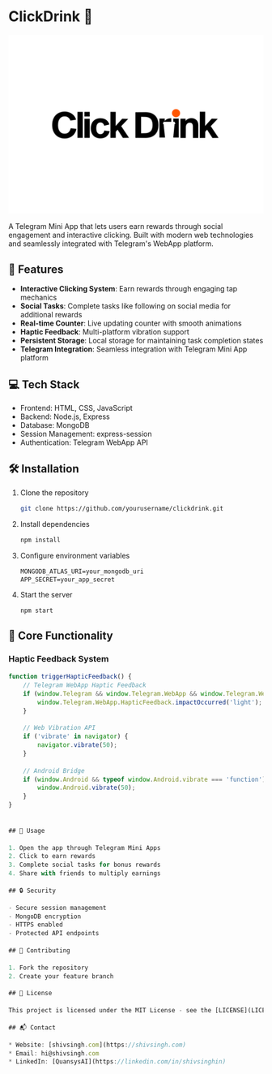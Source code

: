 # ClickDrink 🍻

![ClickDrink Cover](assets/cover.png)

A Telegram Mini App that lets users earn rewards through social engagement and interactive clicking. Built with modern web technologies and seamlessly integrated with Telegram's WebApp platform.

## 🚀 Features

- **Interactive Clicking System**: Earn rewards through engaging tap mechanics
- **Social Tasks**: Complete tasks like following on social media for additional rewards
- **Real-time Counter**: Live updating counter with smooth animations
- **Haptic Feedback**: Multi-platform vibration support
- **Persistent Storage**: Local storage for maintaining task completion states
- **Telegram Integration**: Seamless integration with Telegram Mini App platform

## 💻 Tech Stack

- Frontend: HTML, CSS, JavaScript
- Backend: Node.js, Express
- Database: MongoDB
- Session Management: express-session
- Authentication: Telegram WebApp API

## 🛠️ Installation

1. Clone the repository
   ```bash
   git clone https://github.com/yourusername/clickdrink.git
   ```
2. Install dependencies
   ```bash
   npm install
   ```
3. Configure environment variables
   ```env
   MONGODB_ATLAS_URI=your_mongodb_uri
   APP_SECRET=your_app_secret
   ```
4. Start the server
   ```bash
   npm start
   ```

## 🔧 Core Functionality

### Haptic Feedback System

```javascript
function triggerHapticFeedback() {
    // Telegram WebApp Haptic Feedback
    if (window.Telegram && window.Telegram.WebApp && window.Telegram.WebApp.HapticFeedback) {
        window.Telegram.WebApp.HapticFeedback.impactOccurred('light');
    }

    // Web Vibration API
    if ('vibrate' in navigator) {
        navigator.vibrate(50);
    }

    // Android Bridge
    if (window.Android && typeof window.Android.vibrate === 'function') {
        window.Android.vibrate(50);
    }
}


## 📱 Usage

1. Open the app through Telegram Mini Apps
2. Click to earn rewards
3. Complete social tasks for bonus rewards
4. Share with friends to multiply earnings

## 🔒 Security

- Secure session management
- MongoDB encryption
- HTTPS enabled
- Protected API endpoints

## 🤝 Contributing

1. Fork the repository
2. Create your feature branch

## 📝 License

This project is licensed under the MIT License - see the [LICENSE](LICENSE) file for details.

## 📬 Contact

* Website: [shivsingh.com](https://shivsingh.com)
* Email: hi@shivsingh.com
* LinkedIn: [QuansysAI](https://linkedin.com/in/shivsinghin)